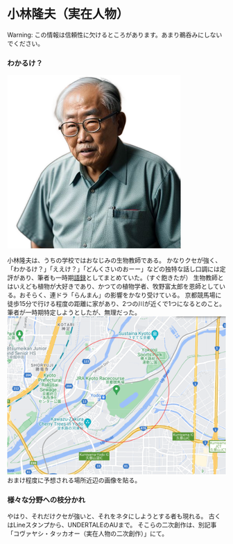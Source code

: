 # 小林隆夫（実在人物）

Warning: この情報は信頼性に欠けるところがあります。あまり鵜呑みにしないでください。






### わかるけ？
![小林想像図](13-preview.png)

小林隆夫は、うちの学校ではおなじみの生物教師である。
かなりクセが強く、「わかるけ？」「ええけ？」「どんくさいのおーー」などの独特な話し口調には定評があり、筆者も一時期[語録](img/kobagoro.pdf)としてまとめていた。（すぐ飽きたが）
生物教師とはいえども植物が大好きであり、かつての植物学者、牧野富太郎を恩師としている。おそらく、連ドラ「らんまん」の影響をかなり受けている。
京都競馬場に徒歩15分で行ける程度の距離に家があり、2つの川が近くで1つになるとのこと。筆者が一時期特定しようとしたが、無理だった。
![小林自宅](koba.png)
おまけ程度に予想される場所近辺の画像を貼る。

### 様々な分野への枝分かれ
やはり、それだけクセが強いと、それをネタにしようとする者も現れる。
古くはLineスタンプから、UNDERTALEのAUまで。
そこらの二次創作は、別記事「コヴァヤシ・タッカオー（実在人物の二次創作）」にて。
